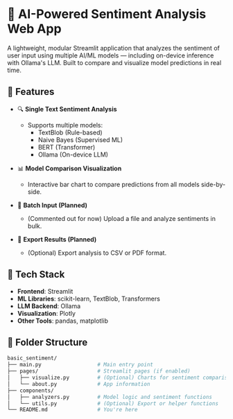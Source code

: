 # 🧠 AI-Powered Sentiment Analysis Web App

A lightweight, modular Streamlit application that analyzes the sentiment of user input using multiple AI/ML models — including on-device inference with Ollama's LLM. Built to compare and visualize model predictions in real time.

## 🚀 Features

- 🔍 **Single Text Sentiment Analysis**
  - Supports multiple models:
    - TextBlob (Rule-based)
    - Naive Bayes (Supervised ML)
    - BERT (Transformer)
    - Ollama (On-device LLM)

- 📊 **Model Comparison Visualization**
  - Interactive bar chart to compare predictions from all models side-by-side.

- 📁 **Batch Input (Planned)**
  - (Commented out for now) Upload a file and analyze sentiments in bulk.

- 💾 **Export Results (Planned)**
  - (Optional) Export analysis to CSV or PDF format.

## 🧰 Tech Stack

- **Frontend**: Streamlit
- **ML Libraries**: scikit-learn, TextBlob, Transformers
- **LLM Backend**: Ollama
- **Visualization**: Plotly
- **Other Tools**: pandas, matplotlib

## 📁 Folder Structure

```bash
basic_sentiment/
├── main.py                  # Main entry point
├── pages/                   # Streamlit pages (if enabled)
│   ├── visualize.py         # (Optional) Charts for sentiment comparison
│   └── about.py             # App information
├── components/
│   ├── analyzers.py         # Model logic and sentiment functions
│   └── utils.py             # (Optional) Export or helper functions
└── README.md                # You're here
